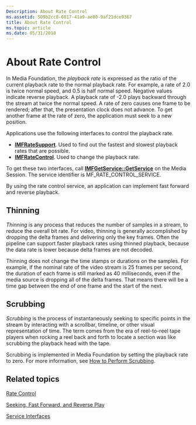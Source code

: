 ```yaml
---
Description: About Rate Control
ms.assetid: 509b2cc8-6017-41a9-ae80-9af21dce9367
title: About Rate Control
ms.topic: article
ms.date: 05/31/2018
---
```


# About Rate Control

In Media Foundation, the *playback rate* is expressed as the ratio of the current playback rate to the normal playback rate. For example, a rate of 2.0 is twice normal speed, and 0.5 is half normal speed. Negative values indicate reverse playback. A playback rate of -2.0 plays backward through the stream at twice the normal speed. A rate of zero causes one frame to be rendered; after that, the presentation clock does not advance. To get another frame at the rate of zero, the application must seek to a new position.

Applications use the following interfaces to control the playback rate.

-   [**IMFRateSupport**](/windows/desktop/api/mfidl/nn-mfidl-imfratesupport). Used to find out the fastest and slowest playback rates that are possible.
-   [**IMFRateControl**](/windows/desktop/api/mfidl/nn-mfidl-imfratecontrol). Used to change the playback rate.

To get these two interfaces, call [**IMFGetService::GetService**](/windows/desktop/api/mfidl/nf-mfidl-imfgetservice-getservice) on the Media Session. The service identifier is MF\_RATE\_CONTROL\_SERVICE.

By using the rate control service, an application can implement fast forward and reverse playback.

## Thinning

*Thinning* is any process that reduces the number of samples in a stream, to reduce the overall bit rate. For video, thinning is generally accomplished by dropping the delta frames and delivering only the key frames. Often the pipeline can support faster playback rates using thinned playback, because the data rate is lower because delta frames are not decoded.

Thinning does not change the time stamps or durations on the samples. For example, if the nominal rate of the video stream is 25 frames per second, the duration of each frame is still marked as 40 milliseconds, even if the media source is dropping all of the delta frames. That means there will be a time gap between the end of one frame and the start of the next.

## Scrubbing

*Scrubbing* is the process of instantaneously seeking to specific points in the stream by interacting with a scrollbar, timeline, or other visual representation of time. The term comes from the era of reel-to-reel tape players when rocking a reel back and forth to locate a section was like scrubbing the playback head with the tape.

Scrubbing is implemented in Media Foundation by setting the playback rate to zero. For more information, see [How to Perform Scrubbing](how-to-perform-scrubbing.md).

## Related topics

<dl> <dt>

[Rate Control](rate-control.md)
</dt> <dt>

[Seeking, Fast Forward, and Reverse Play](seeking--fast-forward--and-reverse-play.md)
</dt> <dt>

[Service Interfaces](service-interfaces.md)
</dt> </dl>

 

 



